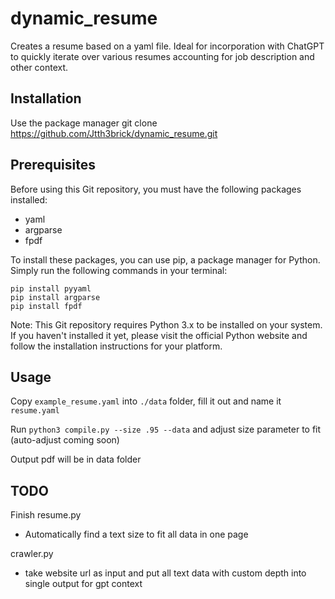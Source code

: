 # dynamic_resume
Creates a resume based on a yaml file. Ideal for incorporation with ChatGPT to quickly iterate over various resumes accounting for job description and other context.

## Installation

Use the package manager git clone https://github.com/Jtth3brick/dynamic_resume.git

## Prerequisites

Before using this Git repository, you must have the following packages installed:

 - yaml
 - argparse
 - fpdf

To install these packages, you can use pip, a package manager for Python. Simply run the following commands in your terminal:

```
pip install pyyaml
pip install argparse
pip install fpdf
```

Note: This Git repository requires Python 3.x to be installed on your system. If you haven't installed it yet, please visit the official Python website and follow the installation instructions for your platform.

## Usage

Copy `example_resume.yaml` into `./data` folder, fill it out and name it `resume.yaml`

Run `python3 compile.py --size .95 --data` and adjust size parameter to fit (auto-adjust coming soon)

Output pdf will be in data folder

## TODO

Finish resume.py
 - Automatically find a text size to fit all data in one page

crawler.py
 - take website url as input and put all text data with custom depth into single output for gpt context
